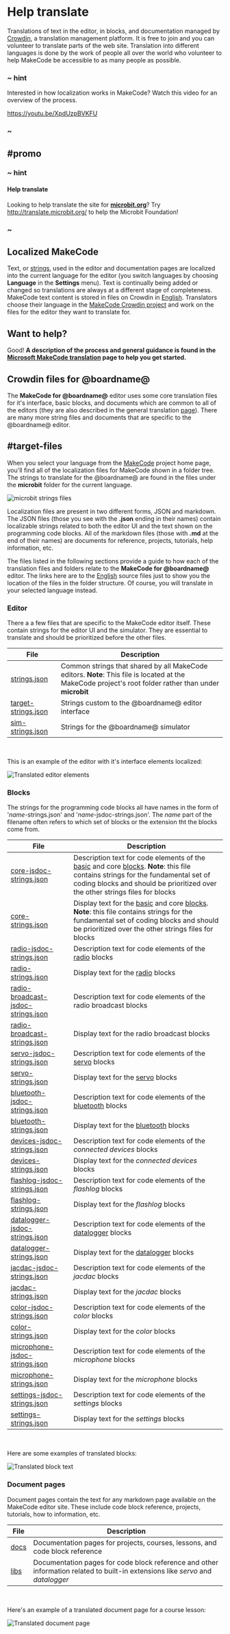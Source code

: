# Help translate

Translations of text in the editor, in blocks, and documentation managed by [Crowdin](https://crowdin.com/project/makecode), a translation management platform. It is free to join
and you can volunteer to translate parts of the web site. Translation into different languages is done by the work of people all over the world who volunteer to help MakeCode be accessible to as many people as possible.

### ~ hint

Interested in how localization works in MakeCode? Watch this video for an overview of the process.

https://youtu.be/XpdUzpBVKFU

### ~


##  #promo

### ~ hint

#### Help translate

Looking to help translate the site for **[microbit.org](http://microbit.org)**? Try http://translate.microbit.org/ to help the Microbit Foundation!
 
### ~

## Localized MakeCode

Text, or [strings](/types/string), used in the editor and documentation pages are localized into the current language for the editor (you switch languages by choosing **Language** in the **Settings** menu). Text is continually being added or changed so translations are always at a different stage of completeness. MakeCode text content is stored in files on Crowdin in [English](https://crowdin.com/project/makecode/en#). Translators choose their language in the [MakeCode Crowdin project](https://crowdin.com/project/makecode) and work on the files for the editor they want to translate for.

## Want to help?

Good! **A description of the process and general guidance is found in the [Microsoft MakeCode translation](https://makecode.com/translate) page to help you get started.**

## Crowdin files for @boardname@

The **MakeCode for @boardname@** editor uses some core translation files for it's interface, basic blocks, and documents which are common to all of the editors (they are also described in the general translation [page](https://makecode.com/translate)). There are many more string files and documents that are specific to the @boardname@ editor.

##  #target-files

When you select your language from the [MakeCode](https://crowdin.com/project/makecode) project home page, you'll find all of the localization files for MakeCode shown in a folder tree. The strings to translate for the @boardname@ are found in the files under the **microbit** folder for the current language.

![microbit strings files](/static/mb/translate/crowdin-folder.png)

Localization files are present in two different forms, JSON and markdown. The JSON files (those you see with the **.json** ending in their names) contain localizable strings related to both the editor UI and the text shown on the programming code blocks. All of the markdown files (those with **.md** at the end of their names) are documents for reference, projects, tutorials, help information, etc.

The files listed in the following sections provide a guide to how each of the translation files and folders relate to the **MakeCode for @boardname@** editor. The links here are to the [English](https://crowdin.com/project/kindscript/en#) source files just to show you the location of the files in the folder structure. Of course, you will translate in your selected language instead.

### Editor

There a a few files that are specific to the MakeCode editor itself. These contain strings for the editor UI and the simulator. They are essential to translate and should be prioritized before the other files.

| File | Description |
| - | - |
| [strings.json](https://crowdin.com/translate/kindscript/32/en-en) | Common strings that shared by all MakeCode editors. **Note**: This file is located at the MakeCode project's root folder rather than under **microbit** |
| [target-strings.json](https://crowdin.com/translate/kindscript/1922/en-en) | Strings custom to the @boardname@ editor interface |
| [sim-strings.json](https://crowdin.com/translate/makecode/1923/en-en) | Strings for the @boardname@ simulator |
<br/>

This is an example of the editor with it's interface elements localized:

![Translated editor elements](/static/mb/translate/target-strings.jpg)

### Blocks

The strings for the programming code blocks all have names in the form of '_name_-strings.json' and '_name_-jsdoc-strings.json'. The _name_ part of the filename often refers to which set of blocks or the extension tht the blocks come from. 

| File | Description |
| - | - |
| [core-jsdoc-strings.json](https://crowdin.com/translate/kindscript/66/en-en) |  Description text for code elements of the [basic](/reference/basic) and core [blocks](/blocks). **Note**: this file contains strings for the fundamental set of coding blocks and should be prioritized over the other strings files for blocks |
| [core-strings.json](https://crowdin.com/translate/kindscript/65/en-en) | Display text for the [basic](/reference/basic) and core [blocks](/reference/blocks). **Note**: this file contains strings for the fundamental set of coding blocks and should be prioritized over the other strings files for blocks |
| [radio-jsdoc-strings.json](https://crowdin.com/translate/kindscript/64/en-en) | Description text for code elements of the [radio](/reference/radio) blocks |
| [radio-strings.json](https://crowdin.com/translate/kindscript/63/en-en) | Display text for the [radio](/reference/radio) blocks |
| [radio-broadcast-jsdoc-strings.json](https://crowdin.com/translate/kindscript/5032/en-en) |  Description text for code elements of the radio broadcast blocks |
| [radio-broadcast-strings.json](https://crowdin.com/translate/kindscript/5030/en-en) | Display text for the radio broadcast blocks |
| [servo-jsdoc-strings.json](https://crowdin.com/translate/kindscript/5036/en-en) | Description text for code elements of the [servo](/reference/servos) blocks |
| [servo-strings.json](https://crowdin.com/translate/kindscript/5034/en-ens) | Display text for the [servo](/reference/servos) blocks |
| [bluetooth-jsdoc-strings.json](https://crowdin.com/translate/kindscript/60/en-en) | Description text for code elements of the [bluetooth](/reference/bluetooth) blocks
| [bluetooth-strings.json](https://crowdin.com/translate/kindscript/59/en-en) | Display text for the [bluetooth](/reference/bluetooth) blocks |
| [devices-jsdoc-strings.json](https://crowdin.com/translate/makecode/62/en-en) | Description text for code elements of the _connected devices_ blocks |
| [devices-strings.json](https://crowdin.com/translate/makecode/61/en-en) | Display text for the _connected devices_ blocks |
| [flashlog-jsdoc-strings.json](https://crowdin.com/translate/kindscript/60/en-en) | Description text for code elements of the _flashlog_ blocks |
| [flashlog-strings.json](https://crowdin.com/translate/kindscript/59/en-en) | Display text for the _flashlog_ blocks |
| [datalogger-jsdoc-strings.json](https://crowdin.com/translate/kindscript/11254/en-en) | Description text for code elements of the [datalogger](/reference/datalogger) blocks |
| [datalogger-strings.json](https://crowdin.com/translate/kindscript/11252/en-en) | Display text for the [datalogger](/reference/datalogger) blocks |
| [jacdac-jsdoc-strings.json](https://crowdin.com/translate/kindscript/7862/en-en) | Description text for code elements of the _jacdac_ blocks
| [jacdac-strings.json](https://crowdin.com/translate/kindscript/7860/en-en) | Display text for the _jacdac_ blocks |
| [color-jsdoc-strings.json](https://crowdin.com/translate/kindscript/11836/en-en) | Description text for code elements of the _color_ blocks
| [color-strings.json](https://crowdin.com/translate/kindscript/11834/en-en) | Display text for the _color_ blocks |
| [microphone-jsdoc-strings.json](https://crowdin.com/translate/kindscript/10230/en-en) | Description text for code elements of the _microphone_ blocks
| [microphone-strings.json](https://crowdin.com/translate/kindscript/10228/en-en) | Display text for the _microphone_ blocks |
| [settings-jsdoc-strings.json](https://crowdin.com/translate/kindscript/10872/en-en) | Description text for code elements of the _settings_ blocks
| [settings-strings.json](https://crowdin.com/translate/kindscript/10870/en-en) | Display text for the _settings_ blocks |
<br/>

Here are some examples of translated blocks:

![Translated block text](/static/mb/translate/block-text.jpg)

### Document pages

Document pages contain the text for any markdown page available on the MakeCode editor site. These include code block reference, projects, tutorials, how to information, etc.

| File | Description |
| - | - |
| [docs](https://crowdin.com/translate/kindscript/en#/microbit/docs) | Documentation pages for projects, courses, lessons, and code block reference |
| [libs](https://crowdin.com/translate/kindscript/en#/microbit/libs)  | Documentation pages for code block reference and other information related to built-in extensions like _servo_ and _datalogger_ |
<br/>

Here's an example of a translated document page for a course lesson:

![Translated document page](/static/mb/translate/doc-page.jpg)

